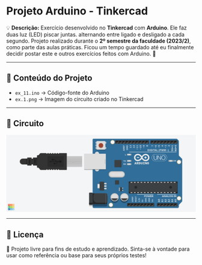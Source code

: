 # Projeto Arduino - Tinkercad

💡 **Descrição:**
Exercício desenvolvido no **Tinkercad** com **Arduino**. Ele faz duas luz (LED) piscar juntas. alternando entre ligado e desligado a cada segundo.
Projeto realizado durante o **2º semestre da faculdade (2023/2)**, como parte das aulas práticas.
Ficou um tempo guardado até eu finalmente decidir postar este e outros exercícios feitos com Arduino. 🚀

---

## 📂 Conteúdo do Projeto

- `ex_11.ino` → Código-fonte do Arduino
- `ex.1.png` → Imagem do circuito criado no Tinkercad

---

## 📸 Circuito

![Circuito](ex.1.png)

---

## 📝 Licença

📖 Projeto livre para fins de estudo e aprendizado.
Sinta-se à vontade para usar como referência ou base para seus próprios testes!